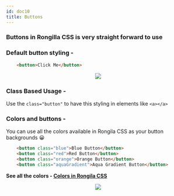 ```yaml
---
id: doc10
title: Buttons
---
```


### Buttons in Rongilla CSS is very straight forward to use 

### Default button styling - 
```html
    <button>Click Me</button>
```
<p align="center"><img src="https://i.imgur.com/pynTyof.png" height="auto"/></p>

### Class Based Usage - 
Use the ```class="button"``` to have this styling in elements like ```<a></a>```

### Colors and buttons - 
You can use all the colors available in Rongila CSS as your button backgrounds 😀

```html
    <button class="blue">Blue Button</button>
    <button class="red">Red Button</button>
    <button class="orange">Orange Button</button>
    <button class="aquaGradient">Aqua Gradient Button</button>
```
**See all the colors - <a href="/docs/doc3">Colors in Rongila CSS</a>**

<p align="center"><img src="https://i.imgur.com/yrFqmiX.png" height="auto"/></p>